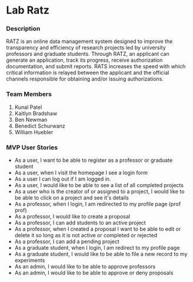 # Lab Ratz

### Description
RATZ is an online data management system designed to improve the transparency and efficiency of research projects led by university professors and graduate students. Through RATZ, an applicant can generate an application, track its progress, receive authorization documentation, and submit reports. RATS increases the speed with which critical information is relayed between the applicant and the official channels responsible for obtaining and/or issuing authorizations.

### Team Members
1. Kunal Patel
2. Kaitlyn Bradshaw
3. Ben Newman
4. Benedict Schurwanz
5. William Huebler

### MVP User Stories
- As a user, I want to be able to register as a professor or graduate student
- As a user, when I visit the homepage I see a login form
- As a user I can log out if I am logged in.
- As a user, I would like to be able to see a list of all completed projects
- As a user who is the creator of or assigned to a project, I would like to be able to click on a project and see it's details
- As a professor, when I login, I am redirected to my profile page (prof prof)
- As a professor, I would like to create a proposal
- As a professor, I can add students to an active project
- As a professor, when I created a proposal I want to be able to edit or delete it so long as it is not active or completed or rejected
- As a professor, I can add a pending project
- As a graduate student, when I login, I am redirect to my profile page
- As a  graduate student, I would like to be able to file a new record to my experiments
- As an admin, I would like to be able to approve professors
- As an admin, I would like to be able to approve or deny proposals

